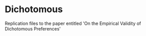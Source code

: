 # Dichotomous
Replication files to the paper entitled 'On the Empirical Validity of Dichotomous Preferences'
